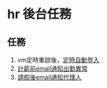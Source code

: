 # hr 後台任務
 
## 任務

1. vm定時重啟後，[定時自動登入](https://github.com/rogers228/hr_auto_mail/blob/main/hr_host_login.ahk)
2. [計薪前email通知出勤異常](https://github.com/rogers228/hr_auto_mail/blob/main/automail01.py)
3. [請假後email通知代理人](https://github.com/rogers228/hr_auto_mail/blob/main/automail02.py)
